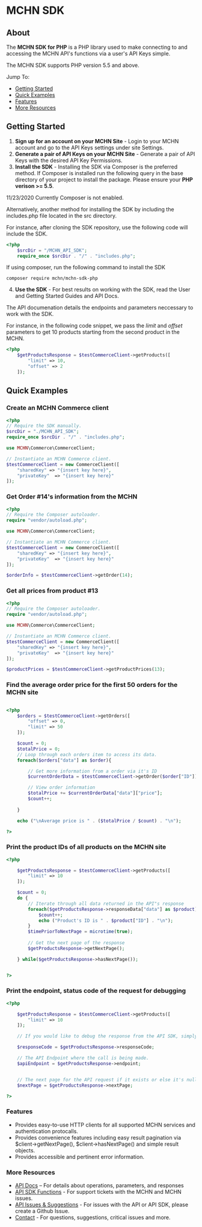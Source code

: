 # MCHN SDK

## About

The **MCHN SDK for PHP** is a PHP library used to make connecting to and accessing the MCHN API's functions via a user's API Keys simple.

The MCHN SDK supports PHP version 5.5 and above.

Jump To:
* [Getting Started](#Getting-Started)
* [Quick Examples](#Quick-Examples)
* [Features](#Features)
* [More Resources](#Resources)


## Getting Started

1. **Sign up for an account on your MCHN Site** - Login to your MCHN account and go to the API Keys settings under site Settings.
2. **Generate a pair of API Keys on your MCHN Site** - Generate a pair of API Keys with the desired API Key Permissions.
3. **Install the SDK** - Installing the SDK via Composer is the preferred method. If Composer is installed run the following query in the base directory of your project to install the package. Please ensure your **PHP verison >= 5.5**.

11/23/2020 Currently Composer is not enabled.

Alternatively, another method for installing the SDK by including the includes.php file located in the src directory. 

For instance, after cloning the SDK repository, use the following code will include the SDK.

```php
<?php
    $srcDir = "/MCHN_API_SDK";
    require_once $srcDir . "/" . "includes.php";

```

If using composer, run the following command to install the SDK

```
composer require mchn/mchn-sdk-php
```
4. **Use the SDK** - For best results on working with the SDK, read the User and Getting Started Guides and API Docs. 

The API documenation details the endpoints and parameters neccessary to work with the SDK.

For instance, in the following code snippet, we pass the *limit* and *offset* parameters to get 10 products starting from the second product in the MCHN. 


```php
<?php
    $getProductsResponse = $testCommerceClient->getProducts([
        "limit" => 10,
        "offset" => 2
    ]);


```

## Quick Examples

### Create an MCHN Commerce client

```php
<?php
// Require the SDK manually.
$srcDir = "./MCHN_API_SDK";
require_once $srcDir . "/" . "includes.php";

use MCHN\Commerce\CommerceClient;

// Instantiate an MCHN Commerce client.
$testCommerceClient = new CommerceClient([
    "sharedKey" => "{insert key here}",
    "privateKey"  => "{insert key here}"
]);

```

### Get Order #14's information from the MCHN

```php
<?php
// Require the Composer autoloader.
require "vendor/autoload.php";

use MCHN\Commerce\CommerceClient;

// Instantiate an MCHN Commerce client.
$testCommerceClient = new CommerceClient([
    "sharedKey" => "{insert key here}",
    "privateKey"  => "{insert key here}"
]);

$orderInfo = $testCommerceClient->getOrder(14);

```

### Get all prices from product #13

```php
<?php
// Require the Composer autoloader.
require "vendor/autoload.php";

use MCHN\Commerce\CommerceClient;

// Instantiate an MCHN Commerce client.
$testCommerceClient = new CommerceClient([
    "sharedKey" => "{insert key here}",
    "privateKey"  => "{insert key here}"
]);

$productPrices = $testCommerceClient->getProductPrices(13);

```

### Find the average order price for the first 50 orders for the MCHN site

```php

<?php
    $orders = $testCommerceClient->getOrders([
        "offset" => 0,
        "limit" => 50
    ]);

    $count = 0;
    $totalPrice = 0;
    // Loop through each orders item to access its data.
    foreach($orders["data"] as $order){

        // Get more information from a order via it's ID
        $currentOrderData = $testCommerceClient->getOrder($order["ID"]);

        // View order information
        $totalPrice += $currentOrderData["data"]["price"];
        $count++;
        
    }

    echo ("\nAverage price is " . ($totalPrice / $count) . "\n");

?>
```
### Print the product IDs of all products on the MCHN site

```php
<?php

    $getProductsResponse = $testCommerceClient->getProducts([
        "limit" => 10
    ]);

    $count = 0;
    do {
        // Iterate through all data returned in the API"s response
        foreach($getProductsResponse->responseData["data"] as $product){
            $count++;
            echo ("Product's ID is " . $product["ID"] . "\n");
        }
        $timePriorToNextPage = microtime(true);
        
        // Get the next page of the response
        $getProductsResponse->getNextPage();

    } while($getProductsResponse->hasNextPage());


?>
```

### Print the endpoint, status code of the request for debugging

```php
<?php

    $getProductsResponse = $testCommerceClient->getProducts([
        "limit" => 10
    ]);

    // If you would like to debug the response from the API SDK, simply request the appropriate variable

    $responseCode = $getProductsResponse->responseCode;

    // The API Endpoint where the call is being made.
    $apiEndpoint = $getProductsResponse->endpoint;


    // The next page for the API request if it exists or else it's null
    $nextPage = $getProductsResponse->nextPage;

?>
```


### Features


* Provides easy-to-use HTTP clients for all supported MCHN services and authentication protocalls.
* Provides convenience features including easy result pagination via $client->getNextPage(), $client->hasNextPage() and simple result objects.
* Provides accessible and pertinent error information.

### More Resources

* [API Docs](https://api.mchn.io/docs) – For details about operations, parameters, and responses
* [API SDK Functions](https://sdk.mchn.io/docs) - For support tickets with the MCHN and MCHN issues.
* [API Issues & Suggestions](https://github.com/MyPassionMedia/MCHN_PHP_API_SDK/issues) - For issues with the API or API SDK, please create a Github Issue.
* [Contact](mailto:ammarh@mpmbrands.com) - For questions, suggestions, critical issues and more.
